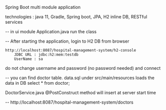 Spring Boot multi module application

technologies : java 11, Gradle, Spring boot, JPA, H2 inline DB, RESTful services

-- in ui module Application.java run the class

-- After starting the application, login to H2 DB from browser
	
	http://localhost:8087/hospital-management-system/h2-console
		JDBC URL : jdbc:h2:mem:testdb
		UserName : sa

do not change username and password (no password needed) and connect
	
-- you can find doctor table. data.sql under src/main/resources loads the data in DB
	select * from doctor; 

DoctorService.java @PostConstruct method will insert at server start time

-- http://localhost:8087/hospital-management-system/doctors





	